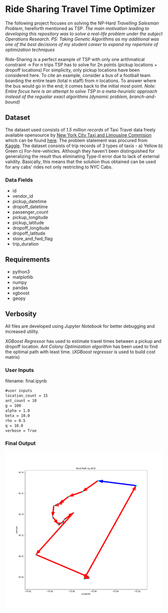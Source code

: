 # Ride Sharing Travel Time Optimizer
The following project focuses on solving the NP-Hard *Travelling Salesman Problem*, hereforth mentioned as TSP. 
*The main motivation leading to developing this repository was to solve a real-life problem under the subject Operations Research. 
PS: Taking Genetic Algorithms as my additional was one of the best decisions of my student career to expand my repertoire of optimization techniques*

Ride-Sharing is a perfect example of TSP with only one arithmatical constraint -> For n trips TSP has to solve for 2n points (pickup locations + dropoff locations) For simplicity, only pickup locations have been considered here. 
To cite an example, consider a bus of a football team boarding the entire team (total n staff) from n locations. To answer where the bus would go in the end; it comes back to the initial most point. 
*Note: Entire focus here is an attempt to solve TSP in a meta-heuristic approach instead of the regualar exact algorithms (dynamic problem, branch-and-bound)*

## Dataset
The dataset used consists of *1.5 million records* of Taxi Travel data freely available opensource by [New York City Taxi and Limousine Commision](https://www1.nyc.gov/site/tlc/about/tlc-trip-record-data.page) which can be found [here](https://www.kaggle.com/c/nyc-taxi-trip-duration). The problem statement was procured from [Kaggle](https://www.kaggle.com/c/nyc-taxi-trip-duration/data). The dataset consists of trip records of 3 types of taxis - a) Yellow b) Green c) For-hire-vehicles. Although they haven't been distinguished for generalizing the result thus eliminating Type-II error due to lack of external validity. Basically, this means that the solution thus obtained can be used for any cabs' rides not only restricting to NYC Cabs.

### Data Fields
* id
* vendor_id	
* pickup_datetime
* dropoff_datetime
* passenger_count
* pickup_longitude
* pickup_latitude
* dropoff_longitude
* dropoff_latitude
* store_and_fwd_flag
* trip_duration

## Requirements
* python3
* matplotlib
* numpy
* pandas
* xgboost
* geopy

## Verbosity
All files are developed using *Jupyter Notebook* for better debugging and increased utility. 

*XGBoost Regressor* has used to estimate travel times between a pickup and dropoff location. 
*Ant Colony Optimization algorithm* has been used to find the optimal path with least time. (*XGBoost regressor* is used to build cost matrix)

### User Inputs
filename: final.ipynb
```
#user inputs
location_count = 15
ant_count = 10
g = 100
alpha = 1.0
beta = 10.0
rho = 0.5
q = 10.0
verbose = True
```

### Final Output
![](https://raw.githubusercontent.com/invokred/ride-sharing-optimizer/main/Figures/final-path.png)
